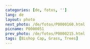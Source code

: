 ```yaml
---
categories: [de, fotos, '']
lang: de
layout: photo
next_photo: /de/fotos/P0000160.html
picname: P0000051
prev_photo: /de/fotos/P0000215.html
tags: [Bishop Cap, Grass, Trees]
---
```

